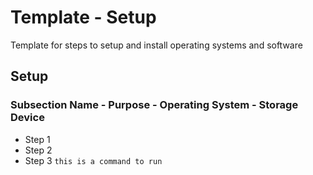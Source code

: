 <!-- ======================================== template-setup.md Start ======================================== -->


<!-- ------------------------------ Intro Start ------------------------------ -->

# Template - Setup

Template for steps to setup and install operating systems and software

<!-- ------------------------------ Intro End ------------------------------ -->


<!-- ------------------------------ Setup Start ------------------------------ -->

## Setup

<!-- ++++++++++++++++++++ Subsection Start ++++++++++++++++++++ -->

### Subsection Name - Purpose - Operating System - Storage Device

* Step 1
* Step 2
* Step 3 `this is a command to run`

<!-- ++++++++++++++++++++ Subsection End ++++++++++++++++++++ -->


<!-- ------------------------------ Setup End ------------------------------ -->


<!-- ------------------------------ Outro Start ------------------------------ -->

<!-- ------------------------------ Outro End ------------------------------ -->


<!-- ======================================== template-setup.md End ======================================== -->
